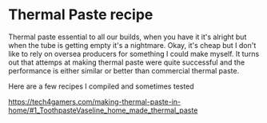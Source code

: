 # Thermal Paste recipe

Thermal paste essential to all our builds, when you have it it's alright but when the tube is getting empty it's a nightmare. Okay, it's cheap but I don't like to rely on oversea producers for something I could make myself. It turns out that attemps at making thermal paste were quite successful and the performance is either similar or better than commercial thermal paste.

Here are a few recipes I compiled and sometimes tested

https://tech4gamers.com/making-thermal-paste-in-home/#1_ToothpasteVaseline_home_made_thermal_paste

